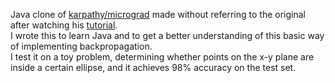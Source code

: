 Java clone of [karpathy/micrograd](https://github.com/karpathy/micrograd) made without referring to the original after watching his [tutorial](https://www.youtube.com/watch?v=VMj-3S1tku0).\
I wrote this to learn Java and to get a better understanding of this basic way of implementing backpropagation. \
I test it on a toy problem, determining whether points on the x-y plane are inside a certain ellipse, and it achieves 98% accuracy on the test set.